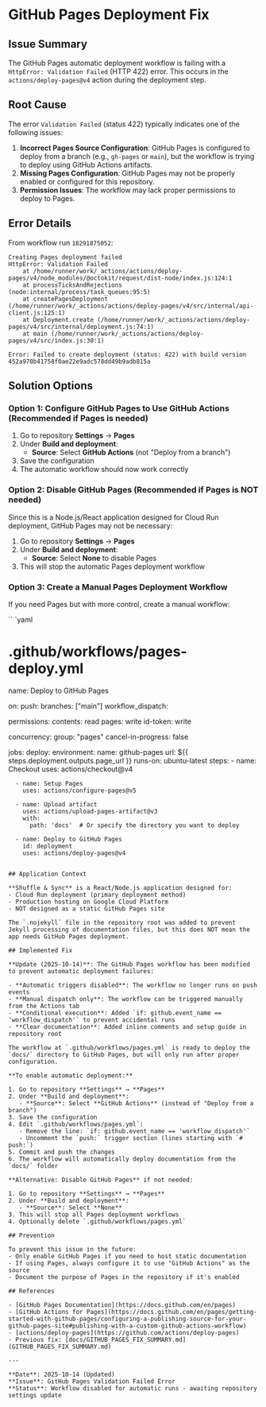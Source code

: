 # GitHub Pages Deployment Fix

## Issue Summary

The GitHub Pages automatic deployment workflow is failing with a `HttpError: Validation Failed` (HTTP 422) error. This occurs in the `actions/deploy-pages@v4` action during the deployment step.

## Root Cause

The error `Validation Failed` (status 422) typically indicates one of the following issues:

1. **Incorrect Pages Source Configuration**: GitHub Pages is configured to deploy from a branch (e.g., `gh-pages` or `main`), but the workflow is trying to deploy using GitHub Actions artifacts.
2. **Missing Pages Configuration**: GitHub Pages may not be properly enabled or configured for this repository.
3. **Permission Issues**: The workflow may lack proper permissions to deploy to Pages.

## Error Details

From workflow run `18291875052`:
```
Creating Pages deployment failed
HttpError: Validation Failed
    at /home/runner/work/_actions/actions/deploy-pages/v4/node_modules/@octokit/request/dist-node/index.js:124:1
    at processTicksAndRejections (node:internal/process/task_queues:95:5)
    at createPagesDeployment (/home/runner/work/_actions/actions/deploy-pages/v4/src/internal/api-client.js:125:1)
    at Deployment.create (/home/runner/work/_actions/actions/deploy-pages/v4/src/internal/deployment.js:74:1)
    at main (/home/runner/work/_actions/actions/deploy-pages/v4/src/index.js:30:1)

Error: Failed to create deployment (status: 422) with build version 452a970b41758f0ae22e9adc578dd49b9adb815a
```

## Solution Options

### Option 1: Configure GitHub Pages to Use GitHub Actions (Recommended if Pages is needed)

1. Go to repository **Settings** → **Pages**
2. Under **Build and deployment**:
   - **Source**: Select **GitHub Actions** (not "Deploy from a branch")
3. Save the configuration
4. The automatic workflow should now work correctly

### Option 2: Disable GitHub Pages (Recommended if Pages is NOT needed)

Since this is a Node.js/React application designed for Cloud Run deployment, GitHub Pages may not be necessary:

1. Go to repository **Settings** → **Pages**
2. Under **Build and deployment**:
   - **Source**: Select **None** to disable Pages
3. This will stop the automatic Pages deployment workflow

### Option 3: Create a Manual Pages Deployment Workflow

If you need Pages but with more control, create a manual workflow:

``
`yaml
# .github/workflows/pages-deploy.yml
name: Deploy to GitHub Pages

on:
  push:
    branches: ["main"]
  workflow_dispatch:

permissions:
  contents: read
  pages: write
  id-token: write

concurrency:
  group: "pages"
  cancel-in-progress: false

jobs:
  deploy:
    environment:
      name: github-pages
      url: ${{ steps.deployment.outputs.page_url }}
    runs-on: ubuntu-latest
    steps:
      - name: Checkout
        uses: actions/checkout@v4
        
      - name: Setup Pages
        uses: actions/configure-pages@v5
        
      - name: Upload artifact
        uses: actions/upload-pages-artifact@v3
        with:
          path: 'docs'  # Or specify the directory you want to deploy
          
      - name: Deploy to GitHub Pages
        id: deployment
        uses: actions/deploy-pages@v4
```

## Application Context

**Shuffle & Sync** is a React/Node.js application designed for:
- Cloud Run deployment (primary deployment method)
- Production hosting on Google Cloud Platform
- NOT designed as a static GitHub Pages site

The `.nojekyll` file in the repository root was added to prevent Jekyll processing of documentation files, but this does NOT mean the app needs GitHub Pages deployment.

## Implemented Fix

**Update (2025-10-14)**: The GitHub Pages workflow has been modified to prevent automatic deployment failures:

- **Automatic triggers disabled**: The workflow no longer runs on push events
- **Manual dispatch only**: The workflow can be triggered manually from the Actions tab
- **Conditional execution**: Added `if: github.event_name == 'workflow_dispatch'` to prevent accidental runs
- **Clear documentation**: Added inline comments and setup guide in repository root

The workflow at `.github/workflows/pages.yml` is ready to deploy the `docs/` directory to GitHub Pages, but will only run after proper configuration.

**To enable automatic deployment:**

1. Go to repository **Settings** → **Pages**
2. Under **Build and deployment**:
   - **Source**: Select **GitHub Actions** (instead of "Deploy from a branch")
3. Save the configuration
4. Edit `.github/workflows/pages.yml`:
   - Remove the line: `if: github.event_name == 'workflow_dispatch'`
   - Uncomment the `push:` trigger section (lines starting with `# push:`)
5. Commit and push the changes
6. The workflow will automatically deploy documentation from the `docs/` folder

**Alternative: Disable GitHub Pages** if not needed:

1. Go to repository **Settings** → **Pages**
2. Under **Build and deployment**:
   - **Source**: Select **None**
3. This will stop all Pages deployment workflows
4. Optionally delete `.github/workflows/pages.yml`

## Prevention

To prevent this issue in the future:
- Only enable GitHub Pages if you need to host static documentation
- If using Pages, always configure it to use "GitHub Actions" as the source
- Document the purpose of Pages in the repository if it's enabled

## References

- [GitHub Pages Documentation](https://docs.github.com/en/pages)
- [GitHub Actions for Pages](https://docs.github.com/en/pages/getting-started-with-github-pages/configuring-a-publishing-source-for-your-github-pages-site#publishing-with-a-custom-github-actions-workflow)
- [actions/deploy-pages](https://github.com/actions/deploy-pages)
- Previous fix: [docs/GITHUB_PAGES_FIX_SUMMARY.md](GITHUB_PAGES_FIX_SUMMARY.md)

---

**Date**: 2025-10-14 (Updated)  
**Issue**: GitHub Pages Validation Failed Error  
**Status**: Workflow disabled for automatic runs - awaiting repository settings update

